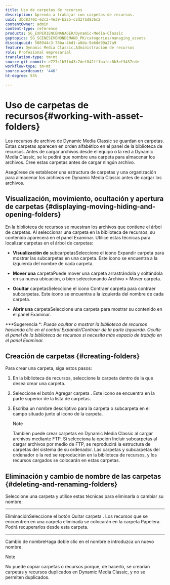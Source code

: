 ```yaml
---
title: Uso de carpetas de recursos
description: Aprenda a trabajar con carpetas de recursos.
uuid: 3bd83701-e2c2-4e39-b225-c2d27ad836c2
contentOwner: admin
content-type: reference
products: SG_EXPERIENCEMANAGER/Dynamic-Media-Classic
geptopics: SG_SCENESEVENONDEMAND_PK/categories/managing_assets
discoiquuid: 588944c3-78ba-4bd1-a8da-9a6dd99a27a9
feature: Dynamic Media Classic,Administración de recursos
role: Profesional empresarial
translation-type: tm+mt
source-git-commit: e727c1b5fb43c7def842ff1bafcc8b3ef3437cde
workflow-type: tm+mt
source-wordcount: '446'
ht-degree: 54%

---
```



# Uso de carpetas de recursos{#working-with-asset-folders}

Los recursos de archivo de Dynamic Media Classic se guardan en carpetas. Estas carpetas aparecen en orden alfabético en el panel de la biblioteca de recursos. Antes de cargar archivos desde el equipo o la red a Dynamic Media Classic, se le pedirá que nombre una carpeta para almacenar los archivos. Cree estas carpetas antes de cargar ningún archivo.

Asegúrese de establecer una estructura de carpetas y una organización para almacenar los archivos en Dynamic Media Classic antes de cargar los archivos.

## Visualización, movimiento, ocultación y apertura de carpetas {#displaying-moving-hiding-and-opening-folders}

En la biblioteca de recursos se muestran los archivos que contiene el árbol de carpetas. Al seleccionar una carpeta en la biblioteca de recursos, su contenido aparecerá en el panel Examinar. Utilice estas técnicas para localizar carpetas en el árbol de carpetas:

* **Visualización de**
subcarpetasSeleccione el icono Expandir carpeta para mostrar las subcarpetas en una carpeta. Este icono se encuentra a la izquierda del nombre de cada carpeta.

* **Mover una**
carpetaPuede mover una carpeta arrastrándola y soltándola en su nueva ubicación, o bien seleccionando Archivo > Mover carpeta.

* **Ocultar**
carpetasSeleccione el icono Contraer carpeta para contraer subcarpetas. Este icono se encuentra a la izquierda del nombre de cada carpeta.

* **Abrir una**
carpetaSeleccione una carpeta para mostrar su contenido en el panel Examinar.

***Sugerencia **: Puede ocultar o mostrar la biblioteca de recursos haciendo clic en el control Expandir/Contraer de la parte izquierda. Oculte el panel de la biblioteca de recursos si necesita más espacio de trabajo en el panel Examinar.*

## Creación de carpetas {#creating-folders}

Para crear una carpeta, siga estos pasos:

1. En la biblioteca de recursos, seleccione la carpeta dentro de la que desea crear una carpeta.
1. Seleccione el botón Agregar carpeta . Este icono se encuentra en la parte superior de la lista de carpetas.
1. Escriba un nombre descriptivo para la carpeta o subcarpeta en el campo situado junto al icono de la carpeta.

   >[!NOTE]
   >
   >También puede crear carpetas en Dynamic Media Classic al cargar archivos mediante FTP. Si selecciona la opción Incluir subcarpetas al cargar archivos por medio de FTP, se reproducirá la estructura de carpetas del sistema de su ordenador. Las carpetas y subcarpetas del ordenador o la red se reproducirán en la biblioteca de recursos, y los recursos cargados se colocarán en estas carpetas.

## Eliminación y cambio de nombre de las carpetas  {#deleting-and-renaming-folders}

Seleccione una carpeta y utilice estas técnicas para eliminarla o cambiar su nombre:

* ****
EliminaciónSeleccione el botón Quitar carpeta . Los recursos que se encuentren en una carpeta eliminada se colocarán en la carpeta Papelera. Podrá recuperarlos desde esta carpeta.

* ****
Cambio de nombreHaga doble clic en el nombre e introduzca un nuevo nombre.

>[!NOTE]
>
>No puede copiar carpetas o recursos porque, de hacerlo, se crearían carpetas y recursos duplicados en Dynamic Media Classic, y no se permiten duplicados.
